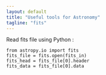 ```yaml
---                                                                                                                                                                                                                                                             
layout: default
title: "Useful tools for Astronomy"
tagline: "fits"
---
```


Read fits file using Python :
```
from astropy.io import fits
fits_file = fits.open(fits_in)
fits_head = fits_file[0].header
fits_data = fits_file[0].data

```
